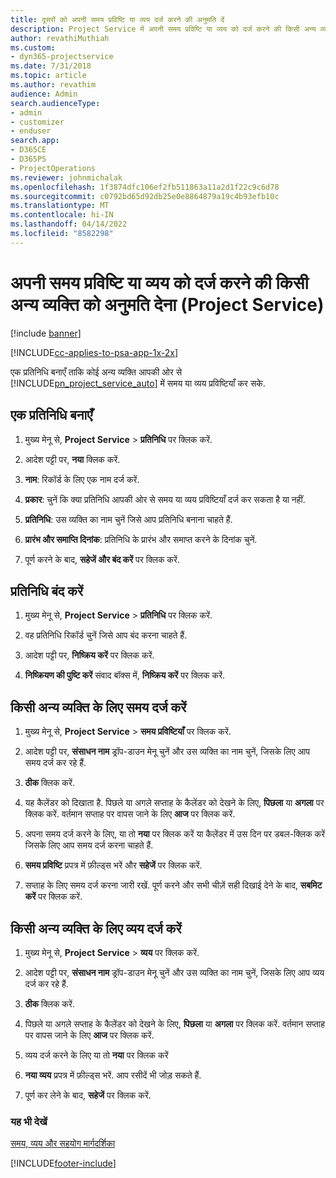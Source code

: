 ```yaml
---
title: दूसरों को अपनी समय प्रविष्टि या व्यय दर्ज करने की अनुमति दें
description: Project Service में अपनी समय प्रविष्टि या व्यय को दर्ज करने की किसी अन्य व्यक्ति को अनुमति देना का तरीका
author: revathiMuthiah
ms.custom:
- dyn365-projectservice
ms.date: 7/31/2018
ms.topic: article
ms.author: revathim
audience: Admin
search.audienceType:
- admin
- customizer
- enduser
search.app:
- D365CE
- D365PS
- ProjectOperations
ms.reviewer: johnmichalak
ms.openlocfilehash: 1f3874dfc106ef2fb511863a11a2d1f22c9c6d78
ms.sourcegitcommit: c0792bd65d92db25e0e8864879a19c4b93efb10c
ms.translationtype: MT
ms.contentlocale: hi-IN
ms.lasthandoff: 04/14/2022
ms.locfileid: "8582298"
---
```

# <a name="allow-someone-else-to-enter-your-time-entry-or-expense-project-service"></a>अपनी समय प्रविष्टि या व्यय को दर्ज करने की किसी अन्य व्यक्ति को अनुमति देना (Project Service)

[!include [banner](../includes/psa-now-project-operations.md)]

[!INCLUDE[cc-applies-to-psa-app-1x-2x](../includes/cc-applies-to-psa-app-1x-2x.md)]

एक प्रतिनिधि बनाएँ ताकि कोई अन्य व्यक्ति आपकी ओर से [!INCLUDE[pn_project_service_auto](../includes/pn-project-service-auto.md)] में समय या व्यय प्रविष्टियाँ कर सके.  
  
## <a name="create-a-delegate"></a>एक प्रतिनिधि बनाएँ  
  
1.  मुख्य मेनू से, **Project Service** > **प्रतिनिधि** पर क्लिक करें.  
  
2.  आदेश पट्टी पर, **नया** क्लिक करें.  
  
3. **नाम**: रिकॉर्ड के लिए एक नाम दर्ज करें.  
  
4. **प्रकार**: चुनें कि क्या प्रतिनिधि आपकी ओर से समय या व्यय प्रविष्टियाँ दर्ज कर सकता है या नहीं.  
  
5. **प्रतिनिधि**: उस व्यक्ति का नाम चुनें जिसे आप प्रतिनिधि बनाना चाहते हैं.  
  
6. **प्रारंभ और समाप्ति दिनांक**: प्रतिनिधि के प्रारंभ और समाप्त करने के दिनांक चुनें.  
  
7.  पूर्ण करने के बाद, **सहेजें और बंद करें** पर क्लिक करें.  
  
## <a name="turn-off-delegation"></a>प्रतिनिधि बंद करें  
  
1.  मुख्य मेनू से, **Project Service** > **प्रतिनिधि** पर क्लिक करें.  
  
2.  वह प्रतिनिधि रिकॉर्ड चुनें जिसे आप बंद करना चाहते हैं.  
  
3.  आदेश पट्टी पर, **निष्क्रिय करें** पर क्लिक करें.  
  
4.  **निष्क्रियण की पुष्टि करें** संवाद बॉक्स में, **निष्क्रिय करें** पर क्लिक करें.  
  
## <a name="enter-time-for-someone-else"></a>किसी अन्य व्यक्ति के लिए समय दर्ज करें  
  
1.  मुख्य मेनू से, **Project Service** > **समय प्रविष्टियाँ** पर क्लिक करें.  
  
2.  आदेश पट्टी पर, **संसाधन नाम** ड्रॉप-डाउन मेनू चुनें और उस व्यक्ति का नाम चुनें, जिसके लिए आप समय दर्ज कर रहे हैं.  
  
3.  **ठीक** क्लिक करें.  
  
4.  यह कैलेंडर को दिखाता है. पिछले या अगले सप्ताह के कैलेंडर को देखने के लिए, **पिछला** या **अगला** पर क्लिक करें. वर्तमान सप्ताह पर वापस जाने के लिए **आज** पर क्लिक करें.  
  
5.  अपना समय दर्ज करने के लिए, या तो **नया** पर क्लिक करें या कैलेंडर में उस दिन पर डबल-क्लिक करें जिसके लिए आप समय दर्ज करना चाहते हैं.  
  
6.  **समय प्रविष्टि** प्रपत्र में फ़ील्ड्स भरें और **सहेजें** पर क्लिक करें.  
  
7.  सप्ताह के लिए समय दर्ज करना जारी रखें. पूर्ण करने और सभी चीज़ें सही दिखाई देने के बाद, **सबमिट करें** पर क्लिक करें.  
  
## <a name="enter-expenses-for-someone-else"></a>किसी अन्य व्यक्ति के लिए व्यय दर्ज करें  
  
1.  मुख्य मेनू से, **Project Service** > **व्यय** पर क्लिक करें.  
  
2.  आदेश पट्टी पर, **संसाधन नाम** ड्रॉप-डाउन मेनू चुनें और उस व्यक्ति का नाम चुनें, जिसके लिए आप व्यय दर्ज कर रहे हैं.  
  
3.  **ठीक** क्लिक करें.  
  
4.  पिछले या अगले सप्ताह के कैलेंडर को देखने के लिए, **पिछला** या **अगला** पर क्लिक करें. वर्तमान सप्ताह पर वापस जाने के लिए **आज** पर क्लिक करें.  
  
5.  व्यय दर्ज करने के लिए या तो **नया** पर क्लिक करें  
  
6.  **नया व्यय** प्रपत्र में फ़ील्ड्स भरें. आप रसीदें भी जोड़ सकते हैं.  
  
7.  पूर्ण कर लेने के बाद, **सहेजें** पर क्लिक करें.  
  
### <a name="see-also"></a>यह भी देखें  
 [समय, व्यय और सहयोग मार्गदर्शिका](../psa/time-expense-collaboration-guide.md)


[!INCLUDE[footer-include](../includes/footer-banner.md)]

